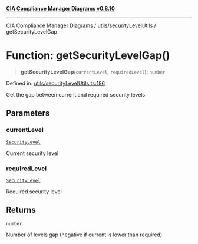 [**CIA Compliance Manager Diagrams v0.8.10**](../../../README.md)

***

[CIA Compliance Manager Diagrams](../../../modules.md) / [utils/securityLevelUtils](../README.md) / getSecurityLevelGap

# Function: getSecurityLevelGap()

> **getSecurityLevelGap**(`currentLevel`, `requiredLevel`): `number`

Defined in: [utils/securityLevelUtils.ts:186](https://github.com/Hack23/cia-compliance-manager/blob/680c1f0618a64f5e2a4571e2b2ee23d6baf8dc9d/src/utils/securityLevelUtils.ts#L186)

Get the gap between current and required security levels

## Parameters

### currentLevel

[`SecurityLevel`](../../../types/cia/type-aliases/SecurityLevel.md)

Current security level

### requiredLevel

[`SecurityLevel`](../../../types/cia/type-aliases/SecurityLevel.md)

Required security level

## Returns

`number`

Number of levels gap (negative if current is lower than required)
